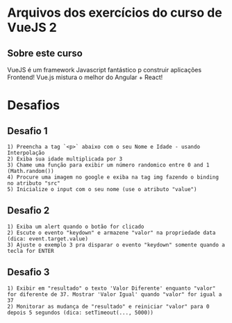 # Arquivos dos exercícios do curso de VueJS 2

## Sobre este curso

VueJS é um framework Javascript fantástico p construir aplicações Frontend! Vue.js mistura o melhor do Angular + React!

# Desafios

## Desafio 1
    1) Preencha a tag `<p>` abaixo com o seu Nome e Idade - usando Interpolação  
    2) Exiba sua idade multiplicada por 3   
    3) Chame uma função para exibir um número randomico entre 0 and 1 (Math.random())    
    4) Procure uma imagem no google e exiba na tag img fazendo o binding no atributo "src"    
    5) Inicialize o input com o seu nome (use o atributo "value")

## Desafio 2
    1) Exiba um alert quando o botão for clicado
    2) Escute o evento "keydown" e armazene "valor" na propriedade data (dica: event.target.value)
    3) Ajuste o exemplo 3 pra disparar o evento "keydown" somente quando a tecla for ENTER

## Desafio 3
    1) Exibir em "resultado" o texto 'Valor Diferente' enquanto "valor" for diferente de 37. Mostrar 'Valor Igual' quando "valor" for igual a 37
    2) Monitorar as mudança de "resultado" e reiniciar "valor" para 0 depois 5 segundos (dica: setTimeout(..., 5000))